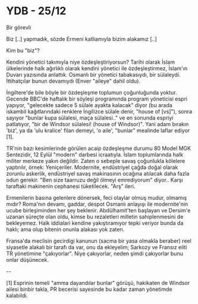 # YDB - 25/12

Bir görevli

Biz [..] yapmadık, sözde Ermeni katliamıyla bizim alakamız [..]

Kim bu "biz"?

Kendini yönetici takımıyla niye özdeşleştiriyorsun? Tarihi olarak İslam ülkelerinde halk ağırlıklı olarak kendini yönetici ile özdeşleştirmez, İslam'ın Duvarı yazısında anlattık. Osmanlı bir yönetici tabakasıydı, bir sülaleydi. İttihatçılar bunun devamıydı (Enver "aileye" dahil oldu).

İngiltere'de bile böyle bir özdeşleşme toplumun çoğunluğunda yoktur. Gecende BBC'de haftalık bir söyleşi programında program yöneticisi espri yapıyor, "gelecekte sadece 5 sülale ayakta kalacak" diyor (bu arada iskambil kağıtlarındaki renklere İngilizce sülale denir, "house of [vs]"), sonra sayıyor "bunlar kupa sülalesi, maça sülalesi.." ve en sonunda espriyi patlatıyor, "bir de Windsor sülalesi! (house of Windsor)". Yani adam bırakın 'biz', ya da 'ulu kralice' filan demeyi, 'o aile', "bunlar" mealinde laflar ediyor [1].

TR'nin bazı kesimlerinde görülen acaip özdeşleşme durumu 80 Model MGK Sentezidir, 12 Eylül "modern" darbesi icraatıyla. İslam toplumlarında halk militer merkeze yakın değildir. Zaten o sebeple savaş çoğunlukla kölelere yaptırılır, örnek: Yeniçeriler. Modernite, endüstriyel çağda doğal olarak zorunlu askerlik, endüstriyel savaş makinasının ocağına atılacak daha fazla odun gerekir. "Ben size taarruzu değil ölmeyi emrediyorum" diyor.. Karşı taraftaki makinenin cephanesi tüketilecek. "Arş" ileri.

Ermenilerin basına gelenlere dönersek, feci olaylar olmuş mudur, olmamış mıdır? Roma'nın devamı, gaddar, despot Osmanlı anlayışı ile modernite'nin ucube birleşiminden her şey beklenir. Abdülhamit'ten başlayan ve Dersim'e uzanan süreçte olan oldu, kimse bu rezaletleri milletin sahiplenmesini de bekleyemez. Halk iddialari kendine yakıştıramıyor tepki veriyor bunda da haklı; ama olup bitenin onunla alakası yok zaten.

Fransa'da meclisin gecirdigi kanunun (sacma bir yasa olmakla beraber) reel siyasetle alakalı bir tarafı da var, onu da ekleyelim; Sarkozy ve Fransız eliti TR yönetimine "çakıyorlar". Niye çakıyorlar, neden şimdi çakıyorlar bunu onlar düşünecek.

--

[1] Esprinin temeli "amma dayandılar bunlar" görüşü, hakikaten de Windsor ailesi binbir takla, PR becerisi sayesinde bu kadar zaman yönetimde kalabildi.

